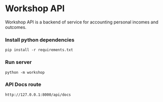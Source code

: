 # Workshop API

Workshop API is a backend of service for accounting personal incomes and outcomes.

### Install python dependencies

```
pip install -r requirements.txt
```

### Run server

```
python -m workshop
```

### API Docs route

```
http://127.0.0.1:8000/api/docs
```

